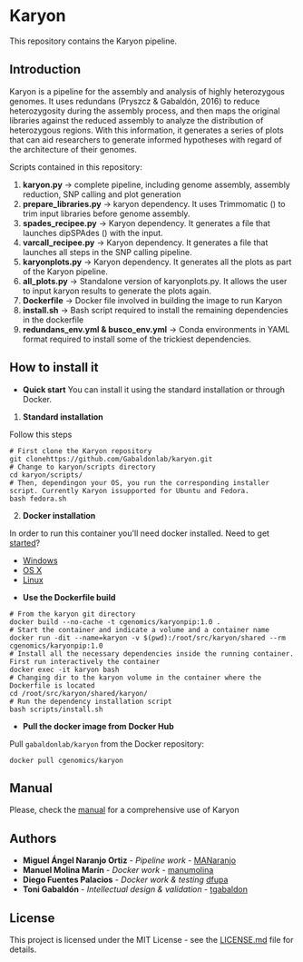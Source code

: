 # Karyon
This repository contains the Karyon pipeline.

## Introduction

Karyon is a pipeline for the assembly and analysis of highly heterozygous genomes. It uses redundans (Pryszcz & Gabaldón, 2016) to reduce heterozygosity during the assembly process, and then maps the original libraries against the reduced assembly to analyze the distribution of heterozygous regions. With this information, it generates a series of plots that can aid researchers to generate informed hypotheses with regard of the architecture of their genomes.

Scripts contained in this repository:
1) **karyon.py** -> complete pipeline, including genome assembly, assembly reduction, SNP calling and plot generation
2) **prepare_libraries.py** -> karyon dependency. It uses Trimmomatic () to trim input libraries before genome assembly.
3) **spades_recipee.py** -> Karyon dependency. It generates a file that launches dipSPAdes () with the input.
4) **varcall_recipee.py** -> Karyon dependency. It generates a file that launches all steps in the SNP calling pipeline.
5) **karyonplots.py** -> Karyon dependency. It generates all the plots as part of the Karyon pipeline.
6) **all_plots.py** -> Standalone version of karyonplots.py. It allows the user to input karyon results to generate the plots again.
7) **Dockerfile** -> Docker file involved in building the image to run Karyon
8) **install.sh** -> Bash script required to install the remaining dependencies in the dockerfile
9) **redundans_env.yml & busco_env.yml** -> Conda environments in YAML format required to install some of the trickiest dependencies.

## How to install it

* **Quick start**
You can install it using the standard installation or through Docker.

1. **Standard installation**

Follow this steps


```Shell
# First clone the Karyon repository
git clonehttps://github.com/Gabaldonlab/karyon.git
# Change to karyon/scripts directory
cd karyon/scripts/
# Then, dependingon your OS, you run the corresponding installer script. Currently Karyon issupported for Ubuntu and Fedora.
bash fedora.sh
```
2. **Docker installation**

In order to run this container you'll need docker installed. Need to get [started](https://docs.docker.com/get-started/)?

- [Windows](https://docs.docker.com/desktop/windows/install/)
- [OS X](https://docs.docker.com/desktop/mac/install/)
- [Linux](https://docs.docker.com/desktop/linux/install/)
  
* **Use the Dockerfile build**

```Shell
# From the karyon git directory
docker build --no-cache -t cgenomics/karyonpip:1.0 .
# Start the container and indicate a volume and a container name
docker run -dit --name=karyon -v $(pwd):/root/src/karyon/shared --rm cgenomics/karyonpip:1.0
# Install all the necessary dependencies inside the running container. First run interactively the container
docker exec -it karyon bash
# Changing dir to the karyon volume in the container where the Dockerfile is located
cd /root/src/karyon/shared/karyon/
# Run the dependency installation script
bash scripts/install.sh
```

* **Pull the docker image from Docker Hub**

Pull `gabaldonlab/karyon` from the Docker repository:
```Shell
docker pull cgenomics/karyon
```
## Manual

Please, check the [manual](https://github.com/Gabaldonlab/karyon/edit/master/Karyon_manual.pdf) for a comprehensive use of Karyon

## Authors 
* **Miguel Ángel Naranjo Ortiz** - *Pipeline work* - [MANaranjo](https://github.com/MANaranjo)
* **Manuel Molina Marín** - *Docker work* - [manumolina](https://github.com/manumolina)
* **Diego Fuentes Palacios** - *Docker work & testing* [dfupa](https://github.com/dfupa)
* **Toni Gabaldón** - *Intellectual design & validation* - [tgabaldon](https://github.com/tgabaldon)

## License 
This project is licensed under the MIT License - see the [LICENSE.md](LICENSE.md) file for details.
